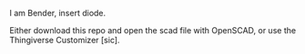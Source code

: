 I am Bender, insert diode.

Either download this repo and open the scad file with OpenSCAD, or use the Thingiverse Customizer \[sic\].